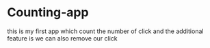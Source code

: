 # Counting-app
this is my first app which count the number of click and the additional feature is we can also remove our click
